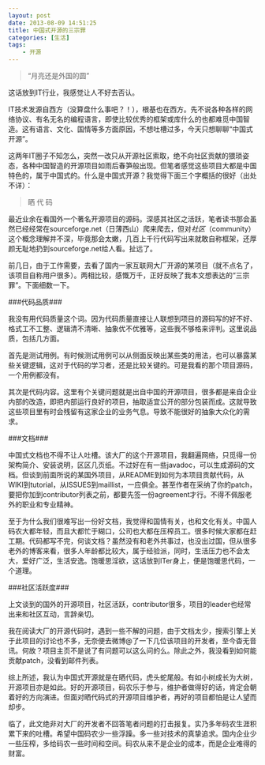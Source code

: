```yaml
---
layout: post
date: 2013-08-09 14:51:25
title: 中国式开源的三宗罪
categories: [生活]
tags:
	- 开源
---
```


>“月亮还是外国的圆”

这话放到IT行业，我感觉让人不好去否认。

IT技术发源自西方（没算盘什么事吧？！），根基也在西方。先不说各种各样的网络协议、有名无名的编程语言，即使比较优秀的框架或库什么的也都难觅中国智造。这有语言、文化、国情等多方面原因，不想吐槽过多，今天只想聊聊“中国式开源”。

这两年IT圈子不知怎么，突然一改只从开源社区索取，绝不向社区贡献的猥琐姿态，各种中国智造的开源项目如雨后春笋般出现。但笔者感觉这些项目大都是中国特色的，属于中国式的。什么是中国式开源？我觉得下面三个字概括的很好（出处不详）：

>晒 代 码

最近业余在看国外一个著名开源项目的源码。深感其社区之活跃，笔者读书那会虽然已经经常在sourceforge.net（日薄西山）爬来爬去，但对*社区*（community）这个概念理解并不深，毕竟那会太嫩，几百上千行代码写出来就敢自称框架，还厚颜无耻地扔到sourceforge.net给人看。扯远了。

前几日，由于工作需要，去看了国内一家互联网大厂开源的某项目（就不点名了，该项目自称用户很多）。两相比较，感慨万千，正好反映了我本文想表达的“三宗罪”。下面细数一下。

###代码品质###

我没有用代码质量这个词。因为代码质量直接让人联想到项目的源码写的好不好、格式工不工整、逻辑清不清晰、抽象优不优雅等，这些我不够格来评判。这里说品质，包括几方面。

首先是测试用例。有时候测试用例可以从侧面反映出某些类的用法，也可以暴露某些关键逻辑，这对于代码的学习者，还是比较关键的。可是我看的那个项目源码，一个用例都没有。

其次是代码内容。这里有个关键问题就是出自中国的开源项目，很多都是来自企业内部的改造，即把内部运行良好的项目，抽取适宜公开的部分包装而成。这就导致这些项目里有时会残留有这家企业的业务气息。导致不能很好的抽象大众化的需求。


###文档###

中国式文档也不得不让人吐槽。该大厂的这个开源项目，我翻遍网络，只觅得一份架构简介、安装说明，区区几页纸。不过好在有一些javadoc，可以生成源码的文档。但谈到前面所说的某国外项目，从README到如何为本项目贡献代码，从WIKI到tutorial，从ISSUES到maillist，一应俱全。甚至作者在采纳了你的patch，要把你加到contributor列表之前，都要先签一份agreement才行。不得不佩服老外的职业和专业精神。

至于为什么我们很难写出一份好文档，我觉得和国情有关，也和文化有关。中国人码农大都年轻，而且大都忙于糊口，公司也大都在压榨员工。很多时候大家都在赶工期。代码都写不完，何谈文档？虽然没有和老外共事过，也没出过国，但从很多老外的博客来看，很多人年龄都比较大，属于经验派，同时，生活压力也不会太大，爱好广泛，生活安逸。饱暖思淫欲，这话放到ITer身上，便是饱暖思代码，一个道理。

###社区活跃度###

上文谈到的国外的开源项目，社区活跃，contributor很多，项目的leader也经常出来和社区互动，言辞亲切。

我在阅读大厂的开源代码时，遇到一些不解的问题，由于文档太少，搜索引擎上关于此项目的讨论也不多，无奈便去微博@了一下几位该项目的开发者，至今杳无音讯。何故？项目主页不是说了有问题可以这么问的么。除此之外，我没看到如何能贡献patch，没看到邮件列表。

综上所述，我认为中国式开源就是在晒代码，虎头蛇尾般。有如小树成长为大树，开源项目亦是如此。好的开源项目，码农乐于参与，维护者做得好的话，肯定会朝着好的方向演进。但面对晒代码式的开源项目维护者，再好的项目都怕是让人望而却步。

临了，此文绝非对大厂的开发者不回答笔者问题的打击报复。实乃多年码农生涯积累下来的吐槽。希望中国码农少一些浮躁。多一些对技术的真挚追求。国内企业少一些压榨，多给码农一些时间和空间。码农从来不是企业的成本，而是企业难得的财富。